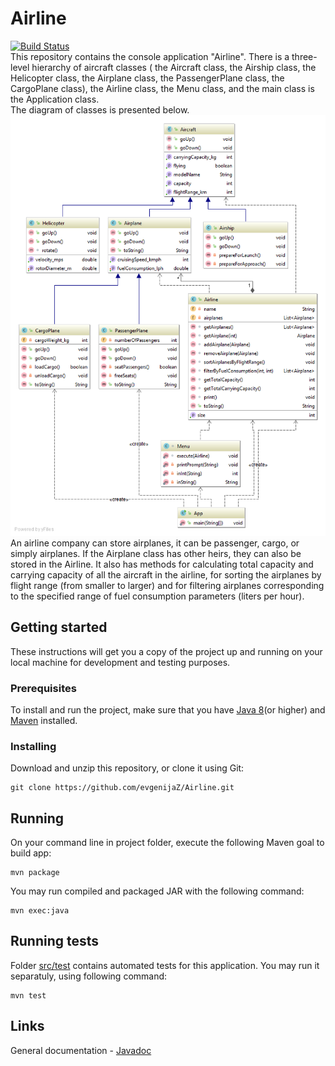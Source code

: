 # Airline  
[![Build Status](https://travis-ci.org/evgenijaZ/Airline.svg?branch=master)](https://travis-ci.org/evgenijaZ/Airline)  
This repository contains the console application "Airline". 
There is a three-level hierarchy of aircraft classes ( the Aircraft class, 
the Airship class, the Helicopter class, the Airplane class, 
the PassengerPlane class, the CargoPlane class), 
the Airline class, the Menu class, and the main class is the Application class.  
The diagram of classes is presented below.  
![Diagram of classes](https://github.com/evgenijaZ/Airline/raw/master/docs/classDiagram.png)  
An airline company can store airplanes, it can be passenger, cargo, or simply airplanes. 
If the Airplane class has other heirs, they can also be stored in the Airline. 
It also has methods for calculating total capacity and carrying capacity of all the aircraft in the airline,
for sorting the airplanes by flight range (from smaller to larger) 
and for filtering airplanes corresponding to the specified range of fuel consumption parameters (liters per hour).  

## Getting started  
These instructions will get you a copy of the project up and running on your local machine for development and testing purposes.  
### Prerequisites  
To install and run the project, make sure that you have [Java 8](https://www.java.com/en/download/help/download_options.xml)(or higher) and [Maven](https://maven.apache.org/install.html) installed.  
### Installing
Download and unzip this repository, or clone it using Git:  
```
git clone https://github.com/evgenijaZ/Airline.git  
```  

## Running  
On your command line in project folder, execute the following Maven goal to build app:  
```
mvn package
```  
You may run compiled and packaged JAR with the following command:
```
mvn exec:java
```

## Running tests
Folder [src/test](src/test) contains automated tests for this application.
You may run it separatuly, using following command:  
```
mvn test
```

## Links  
General documentation - [Javadoc](https://evgenijaz.github.io/Airline/)